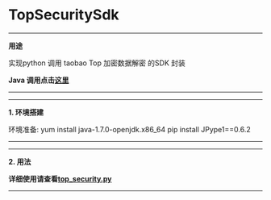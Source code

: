 # TopSecuritySdk 
---
**用途**

实现python 调用 taobao Top 加密数据解密 的SDK 封装

**Java 调用点击[这里](https://github.com/daiyuok/TopSecuritySdk/blob/master/README4JAVA.md)**

---

---
**1.	环境搭建**

环境准备:
yum install java-1.7.0-openjdk.x86_64
pip install JPype1==0.6.2

---

---
**2.	用法**

**详细使用请查看[top_security.py](https://github.com/daiyuok/TopSecuritySdk/blob/master/src/test/py/top_security.py)**

---




